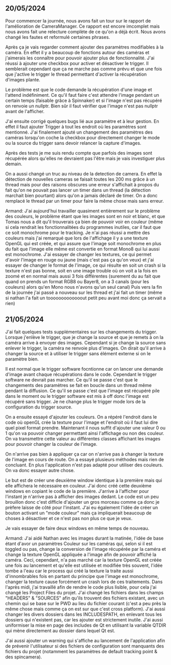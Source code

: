 ## 20/05/2024

Pour commencer la journée, nous avons fait un tour sur le rapport de l'amélioration de CameraManager. Ce rapport est encore imcomplet mais nous avons fait une relecture complète de ce qu'on a déjà écrit. Nous avons changé les fautes et reformulé certaines phrases.

Après ça je vais regarder comment ajouter des paramètres modifiables à la caméra. En effet il y a beaucoup de fonctions autour des caméras et j'aimerais les connaître pour pouvoir ajouter plus de fonctionnalité. J'ai réussi à ajouter une checkbox pour activer et désactiver le trigger. Il semblerait cependant que ça ne marche pas comme prévu et que une fois que j'active le trigger le thread permettant d'activer la récupération d'images plante.  

Le problème est que le code demande la récupération d'une image et l'attend indéfiniment. Ce qu'il faut faire c'est attendre l'image pendant un certain temps (faisable grâce à Spinnaker) et si l'image n'est pas récupéré on renvoie un nullptr. Bien sûr il faut vérifier que l'image n'est pas nullptr avant de l'afficher.  

J'ai ensuite corrigé quelques bugs lié aux paramètre et à leur gestion. En effet il faut ajouter Trigger à tout les endroit où les paramètres sont mentionné. J'ai finalement ajouté un changement des paramètres des caméras lorsqu'on coche la checkbox pour directement changer le mode ou la source du trigger sans devoir relancer la capture d'images.

Après des tests je me suis rendu compte que parfois des images sont récupérée alors qu'elles ne devraient pas l'être mais je vais investiguer plus demain. 

On a aussi changé un truc au niveau de la detection de camera. En effet la détection de nouvelles cameras se faisait toutes les 200 ms grâce à un thread mais pour des raisons obscures une erreur s'affichait à propos du fait qu'on ne pouvait pas lancer un timer dans un thread (la détection marchait bien pourtant) alors qu'on a jamais déclaré de timer. On a donc remplacé le thread par un timer pour faire la même chose mais sans erreur.

Armand:
J'ai aujourd'hui travailler quasiment entièrement sur le problème des couleurs, le problème étant que les images sont en noir et blanc, et que Tomas nous a dit qu'il trouverais ça bien de pouvoir voir en couleur (même si cela rendrait les fonctionnalitées du programmes inutiles, car il faut que ce soit monochrome pour le tracking. Je n'ai pas réussi a mettre des couleurs mais j'ai remarqué que lors de l'affichage il y a une texture OpenGL qui est créée, et qui assure que l'image soit monochrome en plus du fait que l'image elle même est convertie en format Mono8 qui lui aussi est monochrome.
J'ai essayer de changer les textures, ce qui permet d'avoir l'image en rouge ou jaune (mais c'est pas ça qu'on veux) et j'ai essayer de changer le format de l'image, ce qui résulte en soit un crash si la texture n'est pas bonne, soit en une image trouble où on voit a la fois en zoomé et en normal mais aussi 3 fois différentes (surement du au fait que quand on prends un format RGB8 ou Bayer8, on a 3 canals (pour les couleurs) alors qu'en Mono nous n'avons qu'un seul canal)
Puis vers la fin de la journée j'ai passé a nouveau sur les thread et j'ai fait un timer (même si nathan l'a fait un tooooooooooooout petit peu avant moi donc ça servait a rien)

## 21/05/2024

J'ai fait quelques tests supplémentaires sur les changements du trigger. Lorsque j'enlève le trigger, que je change la source et que je remets à on la caméra arrive à envoyer des images. Cependant si je change la source sans enlever le trigger, la caméra ne renvoie plus d'images. On dirait qu'il arrive à changer la source et à utiliser le trigger sans élément externe si on le paramètre bien.

Il est normal que le trigger software focntionne car on lancer une demande d'image avant chaque récupérations dans le code. Cependant le trigger software ne devrait pas marcher. Ce qu'il se passe c'est que le changements des paramètres se fait en boucle dans un thread même pendant la diffusion. Ce qu'il se passe c'est que l'image est récupéré pile dans le moment ou le trigger software est mis à off donc l'image est récupéré sans trigger. Je ne change plus le trigger mode lors de la configuration du trigger source.

On a ensuite essayé d'ajouter les couleurs. On a répéré l'endroit dans le code où openGL crée la texture pour l'image et l'endroit où il faut lui dire quel pixel format prendre. Maintenant il nous suffit d'ajouter une valeur 0 ou 1 qu'on va pouvoir changer permettant ainsi l'affichage ou non des couleur. On va transmettre cette valeur au différentes classes affichant les images pour pouvoir changer la couleur de l'image.

On n'arrive pas bien à appliquer ça car on n'arrive pas à changer la texture de l'image en cours de route. On a essayé plusieurs méthodes mais rien de concluant. En plus l'application n'est pas adapté pour utiliser des couleurs. On va donc essayer autre chose.

Le but est de créer une deuxième window identique à la première mais qui elle affichera le nécessaire en couleur. J'ai donc créé cette deuxième windows en copiant le code de la première. J'arrive à l'afficher pour l'instant je n'arrive pas à afficher des images dedant. Le code est un peu brouillon donc c'est difficle d'ajouter un gros morceau comme ça donc je prèfere laisse de côté pour l'instant. J'ai eu également l'idée de créer un bouton activant un "mode couleur" mais ça impliquerait beaucoup de choses à désactiver et ce n'est pas non plus ce que je veux.

Je vais essayer de faire deux windows en même temps de nouveau.

Armand:
J'ai aidé Nathan avec les images durant la matinée, l'idée de base étant d'avor un paramètres Couleur sur les caméras qui, selon si il est toggled ou pas, change la conversion de l'image récupérée par la caméra et change la texture OpenGL appliquée a l'image afin de pouvoir affiché la caméra.
Ceci, cependant, n'a pas marché car la texture OpenGL est créée une fois au lancement et qu'elle est utilisée et modifiée très souvent, l'idée tombe a l'eau car le process qui créé la texture la traite aussi d'innombrables fois en partant du principe que l'image est monochrome, changer la texture cause forcément un crash lors de ces traitements.
Dans l'après midi, j'ai travaillé afin de rendre le code plus lisible, pour cela j'ai changé les Project Files du projet.
J'ai changé les fichiers dans les champs "HEADERS" & "SOURCES" afin qu'ils trouvent des fichiers existant, avec un chemin qui se base sur le PWD au lieu du fichier courant (c'est a peu près la même chose mais comme ça on est sur que c'est cross platform).
J'ai aussi changer les divers dossiers dans les INCLUDESPATH, en enlevant tous les dossiers qui n'existent pas, car les ajouter est strictement inutile. J'ai aussi uniformiser la mise en page des includes de Qt en utilisant la variable QTDIR qui mène directement au dossier dans lequel Qt est.

J'ai aussi ajouter un warning qui s'affiche au lancement de l'application afin de prévenir l'utilisateur si des fichiers de configuration sont manquants des fichiers du projet (notamment les paramètres de default tracking point & des spincamera).
